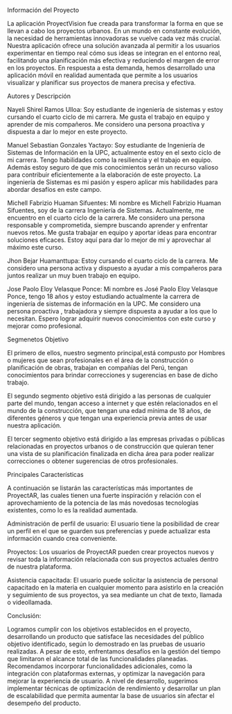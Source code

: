 
Información del Proyecto

La aplicación ProyectVision fue creada para transformar la forma en que se llevan a cabo los proyectos urbanos. En un mundo en constante evolución, la necesidad de herramientas innovadoras se vuelve cada vez más crucial. Nuestra aplicación ofrece una solución avanzada al permitir a los usuarios experimentar en tiempo real cómo sus ideas se integran en el entorno real, facilitando una planificación más efectiva y reduciendo el margen de error en los proyectos. En respuesta a esta demanda, hemos desarrollado una aplicación móvil en realidad aumentada que permite a los usuarios visualizar y planificar sus proyectos de manera precisa y efectiva.

Autores y Descripción

Nayeli Shirel Ramos Ulloa: Soy estudiante de ingeniería de sistemas y estoy cursando el cuarto ciclo de mi carrera. Me gusta el trabajo en equipo y aprender de mis compañeros. Me considero una persona proactiva y dispuesta a dar lo mejor en este proyecto.

Manuel Sebastian Gonzales Yactayo: Soy estudiante de Ingeniería de Sistemas de Información en la UPC, actualmente estoy en el sexto ciclo de mi carrera. Tengo habilidades como la resiliencia y el trabajo en equipo. Además estoy seguro de que mis conocimientos serán un recurso valioso para contribuir eficientemente a la elaboración de este proyecto. La ingeniería de Sistemas es mi pasión y espero aplicar mis habilidades para abordar desafíos en este campo.

Michell Fabrizio Huaman Sifuentes: Mi nombre es Michell Fabrizio Huaman Sifuentes, soy de la carrera Ingeniería de Sistemas. Actualmente, me encuentro en el cuarto ciclo de la carrera. Me considero una persona responsable y comprometida, siempre buscando aprender y enfrentar nuevos retos. Me gusta trabajar en equipo y aportar ideas para encontrar soluciones eficaces. Estoy aquí para dar lo mejor de mí y aprovechar al máximo este curso.

Jhon Bejar Huamanttupa: Estoy cursando el cuarto ciclo de la carrera. Me considero una persona activa y dispuesto a ayudar a mis compañeros para juntos realizar un muy buen trabajo en equipo.

Jose Paolo Eloy Velasque Ponce: Mi nombre es José Paolo Eloy Velasque Ponce, tengo 18 años y estoy estudiando actualmente la carrera de ingeniería de sistemas de información en la UPC. Me considero una persona proactiva , trabajadora y siempre dispuesta a ayudar a los que lo necesitan. Espero lograr adquirir nuevos conocimientos con este curso y mejorar como profesional.

Segmenetos Objetivo

El primero de ellos, nuestro segmento principal,está compusto por Hombres o mujeres que sean profesionales en el área de la construcción o planificación de obras, trabajan en compañías del Perú, tengan conocimientos para brindar correcciones y sugerencias en base de dicho trabajo.

El segundo segmento objetivo está dirigido a las personas de cualquier parte del mundo, tengan acceso a internet y que estén relacionados en el mundo de la construcción, que tengan una edad mínima de 18 años, de diferentes géneros y que tengan una experiencia previa antes de usar nuestra aplicación.

El tercer segmento objetivo está dirigido a las empresas privadas o públicas relacionadas en proyectos urbanos o de construcción que quieran tener una vista de su planificación finalizada en dicha área para poder realizar correcciones o obtener sugerencias de otros profesionales.

Principales Características

A continuación se listarán las características más importantes de ProyectAR, las cuales tienen una fuerte inspiración y relación con el aprovechamiento de la potencia de las más novedosas tecnologías existentes, como lo es la realidad aumentada.

Administración de perfil de usuario: El usuario tiene la posibilidad de crear un perfil en el que se guarden sus preferencias y puede actualizar esta información cuando crea conveniente.

Proyectos: Los usuarios de ProyectAR pueden crear proyectos nuevos y revisar toda la información relacionada con sus proyectos actuales dentro de nuestra plataforma.

Asistencia capacitada: El usuario puede solicitar la asistencia de personal capacitado en la materia en cualquier momento para asistirlo en la creación y seguimiento de sus proyectos, ya sea mediante un chat de texto, llamada o videollamada.

Conclusión:

Logramos cumplir con los objetivos establecidos en el proyecto, desarrollando un producto que satisface las necesidades del público objetivo identificado, según lo demostrado en las pruebas de usuario realizadas. A pesar de esto, enfrentamos desafíos en la gestión del tiempo que limitaron el alcance total de las funcionalidades planeadas. Recomendamos incorporar funcionalidades adicionales, como la integración con plataformas externas, y optimizar la navegación para mejorar la experiencia de usuario. A nivel de desarrollo, sugerimos implementar técnicas de optimización de rendimiento y desarrollar un plan de escalabilidad que permita aumentar la base de usuarios sin afectar el desempeño del producto.

